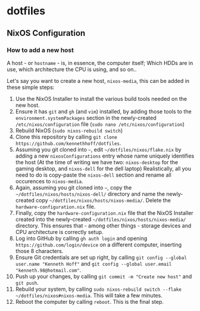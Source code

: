 # dotfiles

## NixOS Configuration

### How to add a new host

A host - or `hostname` - is, in essence, the computer itself; Which HDDs are in use, which architecture the CPU is using, and so on..

Let's say you want to create a new host, `nixos-media`, this can be added in these simple steps:

1. Use the NixOS Installer to install the various build tools needed on the new host.
2. Ensure it has `git` and `gh` (and `vim`) installed, by adding those tools to the `environment.systemPackages` section in the newly-created `/etc/nixos/configuration` file (`sudo nano /etc/nixos/configuration`)
3. Rebuild NixOS (`sudo nixos-rebuild switch`)
4. Clone this repository by calling `git clone https://github.com/kennethhoff/dotfiles`.
5. Assuming you git cloned into `~`, edit `~/dotfiles/nixos/flake.nix` by adding a new `nixosConfigurations` entry whose name uniquely identifies the host (At the time of writing we have two: `nixos-desktop` for the gaming desktop, and `nixos-dell` for the dell laptop)
   Realistically, all you need to do is copy-paste the `nixos-dell` section and rename all occurences to `nixos-media`.
6. Again, assuming you git cloned into `~`, copy the `~/dotfiles/nixos/hosts/nixos-dell/` directory and name the newly-created copy `~/dotfiles/nixos/hosts/nixos-media/`. Delete the `hardware-configuration.nix` file.
7. Finally, copy the `hardware-configuration.nix` file that the NixOS Installer created into the newly-created `~/dotfiles/nixos/hosts/nixos-media/` directory. This ensures that - among other things - storage devices and CPU architecture is correctly setup.
8. Log into GitHub by calling `gh auth login` and opening `https://github.com/login/device` on a different computer, inserting those 8 characters.
9. Ensure Git credentials are set up right, by calling `git config --global user.name "Kenneth Hoff"` and `git config --global user.email "kenneth.98@hotmail.com"`.
10. Push up your changes, by calling `git commit -m "Create new host"` and `git push`.
11. Rebuild your system, by calling `sudo nixos-rebuild switch --flake ~/dotfiles/nixos#nixos-media`. This will take a few minutes.
12. Reboot the computer by calling `reboot`. This is the final step.

